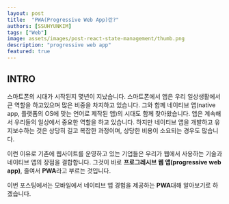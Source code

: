 ```yaml
---
layout: post
title:  "PWA(Progressive Web App)란?"
authors: [SSUHYUNKIM]
tags: ["Web"]
image: assets/images/post-react-state-management/thumb.png
description: "progressive web app"
featured: true
---
```

## INTRO

스마트폰의 시대가 시작된지 몇년이 지났습니다. 스마트폰에서 앱은 우리 일상생활에서 큰 역할을 하고있으며 많은 비중을 차지하고 있습니다. 그와 함께 네이티브 앱(native app, 플랫폼의 OS에 맞는 언어로 제작된 앱)의 시대도 함께 찾아왔습니다. 앱은 계속해서 우리들의 일상에서 중요한 역할을 하고 있습니다. 하지만 네이티브 앱을 개발하고 유지보수하는 것은 상당히 길고 복잡한 과정이며, 상당한 비용이 소요되는 경우도 많습니다.

이런 이유로 기존에 웹사이트를 운영하고 있는 기업들은 우리가 웹에서 사용하는 기술과 네이티브 앱의 장점을 결합합니다. 그것이 바로 **프로그레시브 웹 앱(progressive web app)**, 줄여서 **PWA**라고 부르는 것입니다.

이번 포스팅에서는 모바일에서 네이티브 앱 경험을 제공하는 **PWA**대해 알아보기로 하겠습니다.
